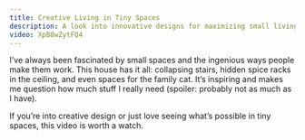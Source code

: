 ```yaml
---
title: Creative Living in Tiny Spaces
description: A look into innovative designs for maximizing small living areas.
video: XpB8wZytFQ4
---
```


I’ve always been fascinated by small spaces and the ingenious ways people make them work. This house has it all: collapsing stairs, hidden spice racks in the ceiling, and even spaces for the family cat. It’s inspiring and makes me question how much stuff I really need (spoiler: probably not as much as I have).

If you’re into creative design or just love seeing what’s possible in tiny spaces, this video is worth a watch.
